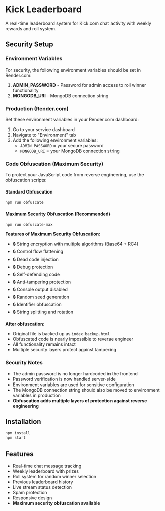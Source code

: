 # Kick Leaderboard

A real-time leaderboard system for Kick.com chat activity with weekly rewards and roll system.

## Security Setup

### Environment Variables

For security, the following environment variables should be set in Render.com:

1. **ADMIN_PASSWORD** - Password for admin access to roll winner functionality
2. **MONGODB_URI** - MongoDB connection string

### Production (Render.com)

Set these environment variables in your Render.com dashboard:

1. Go to your service dashboard
2. Navigate to "Environment" tab
3. Add the following environment variables:
   - `ADMIN_PASSWORD` = your secure password
   - `MONGODB_URI` = your MongoDB connection string

### Code Obfuscation (Maximum Security)

To protect your JavaScript code from reverse engineering, use the obfuscation scripts:

#### Standard Obfuscation
```bash
npm run obfuscate
```

#### Maximum Security Obfuscation (Recommended)
```bash
npm run obfuscate-max
```

**Features of Maximum Security Obfuscation:**
- 🔒 String encryption with multiple algorithms (Base64 + RC4)
- 🔒 Control flow flattening
- 🔒 Dead code injection
- 🔒 Debug protection
- 🔒 Self-defending code
- 🔒 Anti-tampering protection
- 🔒 Console output disabled
- 🔒 Random seed generation
- 🔒 Identifier obfuscation
- 🔒 String splitting and rotation

**After obfuscation:**
- Original file is backed up as `index.backup.html`
- Obfuscated code is nearly impossible to reverse engineer
- All functionality remains intact
- Multiple security layers protect against tampering

### Security Notes

- The admin password is no longer hardcoded in the frontend
- Password verification is now handled server-side
- Environment variables are used for sensitive configuration
- The MongoDB connection string should also be moved to environment variables in production
- **Obfuscation adds multiple layers of protection against reverse engineering**

## Installation

```bash
npm install
npm start
```

## Features

- Real-time chat message tracking
- Weekly leaderboard with prizes
- Roll system for random winner selection
- Previous leaderboard history
- Live stream status detection
- Spam protection
- Responsive design
- **Maximum security obfuscation available** 